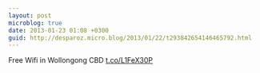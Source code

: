 ```yaml
---
layout: post
microblog: true
date: 2013-01-23 01:08 +0300
guid: http://desparoz.micro.blog/2013/01/22/t293842654146465792.html
---
```

Free Wifi in Wollongong CBD [t.co/L1FeX30P](http://t.co/L1FeX30P)
